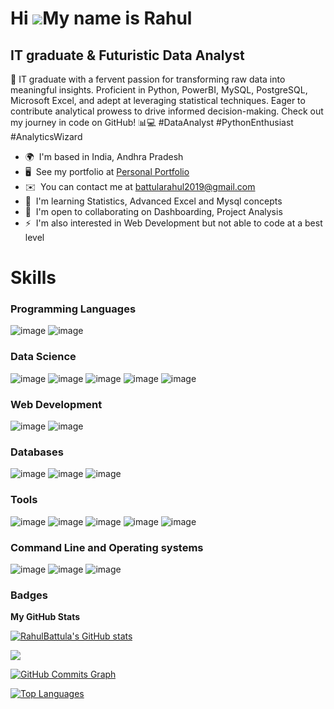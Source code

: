 Hi ![](https://user-images.githubusercontent.com/18350557/176309783-0785949b-9127-417c-8b55-ab5a4333674e.gif)My name is Rahul
=============================================================================================================================

IT graduate & Futuristic Data Analyst
--------------------------

🚀 IT graduate with a fervent passion for transforming raw data into meaningful insights. Proficient in Python, PowerBI, MySQL, PostgreSQL, Microsoft Excel, and adept at leveraging statistical techniques. Eager to contribute analytical prowess to drive informed decision-making. Check out my journey in code on GitHub! 📊💻 #DataAnalyst #PythonEnthusiast #AnalyticsWizard

* 🌍  I'm based in India, Andhra Pradesh
* 🖥️  See my portfolio at [Personal Portfolio](http://rahul-battula-personal.framer.website)
* ✉️  You can contact me at [battularahul2019@gmail.com](mailto:battularahul2019@gmail.com)
* 🧠  I'm learning Statistics, Advanced Excel and Mysql concepts
* 🤝  I'm open to collaborating on Dashboarding, Project Analysis
* ⚡  I'm also interested in Web Development but not able to code at a best level

# Skills

### Programming Languages
![image](https://github.com/RahulBattula/RahulBattula/assets/96605083/79d17e79-f1fb-44b5-8d74-f0f82855901a)
![image](https://github.com/RahulBattula/RahulBattula/assets/96605083/9a3ef242-339c-42bb-8079-6e6bccb2544b)

### Data Science
![image](https://github.com/RahulBattula/RahulBattula/assets/96605083/85250ca0-ed7d-4c33-bead-9a5822497a75)
![image](https://github.com/RahulBattula/RahulBattula/assets/96605083/6139f38b-d979-4d4e-b5bc-85009cf74982)
![image](https://github.com/RahulBattula/RahulBattula/assets/96605083/885a9990-4eed-448b-8986-16bd87525da5)
![image](https://github.com/RahulBattula/RahulBattula/assets/96605083/01243e58-5356-4625-a2d3-91750437ddf8)
![image](https://github.com/RahulBattula/RahulBattula/assets/96605083/59f348d8-e2f7-4586-b08d-8088ffdf9644)

### Web Development
![image](https://github.com/RahulBattula/RahulBattula/assets/96605083/25a4f6e0-3f2c-4325-aba9-7b5fb5f9e2b4)
![image](https://github.com/RahulBattula/RahulBattula/assets/96605083/a824d3d8-25a9-48aa-9647-40589e89159d)

### Databases
![image](https://github.com/RahulBattula/RahulBattula/assets/96605083/c05a38fe-fca3-4a3c-a78c-8700f0fac298)
![image](https://github.com/RahulBattula/RahulBattula/assets/96605083/731f7d30-ef71-43fd-b777-7340b5c2239c)
![image](https://github.com/RahulBattula/RahulBattula/assets/96605083/676e9e2d-c812-4ca5-9adb-82447403737f)

### Tools
![image](https://github.com/RahulBattula/RahulBattula/assets/96605083/fb60e373-0518-4e56-9e0d-9b249358ae2d)
![image](https://github.com/RahulBattula/RahulBattula/assets/96605083/19bf87ff-433a-4030-9cbd-c28e49363820)
![image](https://github.com/RahulBattula/RahulBattula/assets/96605083/0d358a5a-7d58-4906-b623-28e297775ca8)
![image](https://github.com/RahulBattula/RahulBattula/assets/96605083/76ab9841-402b-4abb-a7fc-9f9ee1bce6dc)
![image](https://github.com/RahulBattula/RahulBattula/assets/96605083/cc9bf01d-a3a0-421b-b3f8-0fb29dc8813f)

### Command Line and Operating systems
![image](https://github.com/RahulBattula/RahulBattula/assets/96605083/0cab761e-e8c3-4877-a0f9-5338b38ab010)
![image](https://github.com/RahulBattula/RahulBattula/assets/96605083/fe3d25dc-8376-45ef-a1bc-b9ca30b4810d)
![image](https://github.com/RahulBattula/RahulBattula/assets/96605083/d70c248a-1caf-4ce9-8d33-4ca95a4ccc56)


### Badges

<b>My GitHub Stats</b>

<a href="http://www.github.com/RahulBattula"><img src="https://github-readme-stats.vercel.app/api?username=RahulBattula&show_icons=true&hide=issues,&count_private=true&title_color=0891b2&text_color=ffffff&icon_color=0891b2&bg_color=1c1917&hide_border=true&show_icons=true" alt="RahulBattula's GitHub stats" /></a>

<a href="http://www.github.com/RahulBattula"><img src="https://github-readme-streak-stats.herokuapp.com/?user=RahulBattula&stroke=ffffff&background=1c1917&ring=0891b2&fire=0891b2&currStreakNum=ffffff&currStreakLabel=0891b2&sideNums=ffffff&sideLabels=ffffff&dates=ffffff&hide_border=true" /></a>

<a href="http://www.github.com/RahulBattula"><img src="https://github-readme-activity-graph.cyclic.app/graph?username=RahulBattula&bg_color=1c1917&color=ffffff&line=0891b2&point=ffffff&area_color=1c1917&area=true&hide_border=true&custom_title=GitHub%20Commits%20Graph" alt="GitHub Commits Graph" /></a>

<a href="https://github.com/RahulBattula" align="left"><img src="https://github-readme-stats.vercel.app/api/top-langs/?username=RahulBattula&langs_count=10&title_color=0891b2&text_color=ffffff&icon_color=0891b2&bg_color=1c1917&hide_border=true&locale=en&custom_title=Top%20%Languages" alt="Top Languages" /></a>
